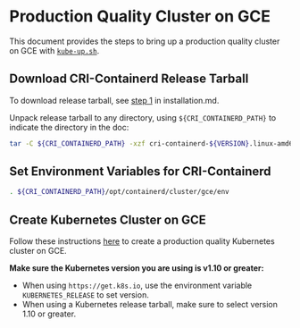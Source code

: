 # Production Quality Cluster on GCE
This document provides the steps to bring up a production quality cluster on GCE with [`kube-up.sh`](https://kubernetes.io/docs/getting-started-guides/gce/).

## Download CRI-Containerd Release Tarball
To download release tarball, see [step 1](./installation.md#step-1-download-cri-containerd-release-tarball) in installation.md.

Unpack release tarball to any directory, using `${CRI_CONTAINERD_PATH}` to indicate the directory in the doc:
```bash
tar -C ${CRI_CONTAINERD_PATH} -xzf cri-containerd-${VERSION}.linux-amd64.tar.gz
```
## Set Environment Variables for CRI-Containerd
```bash
. ${CRI_CONTAINERD_PATH}/opt/containerd/cluster/gce/env
```
## Create Kubernetes Cluster on GCE
Follow these instructions [here](https://kubernetes.io/docs/getting-started-guides/gce/) to create a production quality Kubernetes cluster on GCE.

**Make sure the Kubernetes version you are using is v1.10 or greater:**
* When using `https://get.k8s.io`, use the environment variable `KUBERNETES_RELEASE` to set version.
* When using a Kubernetes release tarball, make sure to select version 1.10 or greater.
